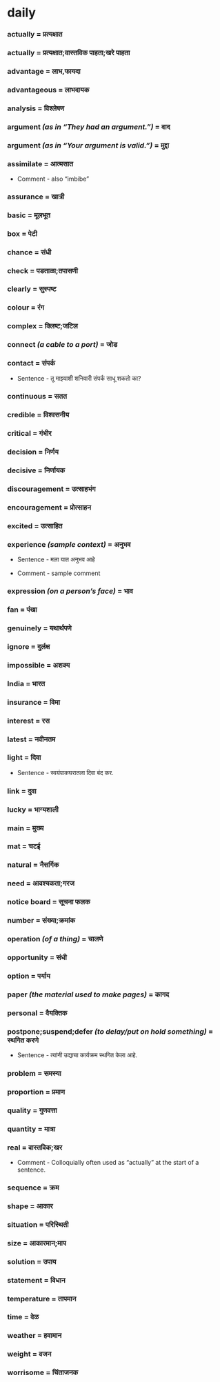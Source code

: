# daily

### actually = प्रत्यक्षात

### actually = प्रत्यक्षात;वास्तविक पाहता;खरे पाहता

### advantage = लाभ,फायदा

### advantageous = लाभदायक

### analysis = विश्लेषण

### argument *(as in “They had an argument.”)* = वाद

### argument *(as in “Your argument is valid.”)* = मुद्दा

### assimilate = आत्मसात

- Comment - also “imbibe”

### assurance = खात्री

### basic = मूलभूत

### box = पेटी

### chance = संधी

### check = पडताळा;तपासणी

### clearly = सुस्पष्ट

### colour = रंग

### complex = क्लिष्ट;जटिल

### connect *(a cable to a port)* = जोड

### contact = संपर्क

- Sentence - तू माझ्याशी शनिवारी संपर्क साधू शकतो का?

### continuous = सतत

### credible = विश्वसनीय

### critical = गंभीर

### decision = निर्णय

### decisive = निर्णायक

### discouragement = उत्साहभंग

### encouragement = प्रोत्साहन

### excited = उत्साहित

### experience *(sample context)* = अनुभव

- Sentence - मला यात अनुभव  आहे

- Comment - sample comment

### expression *(on a person’s face)* = भाव

### fan = पंखा

### genuinely = यथार्थपणे

### ignore = दुर्लक्ष

### impossible = अशक्य

### India = भारत

### insurance = विमा

### interest = रस

### latest = नवीनतम

### light = दिवा

- Sentence - स्वयंपाकघरातला दिवा बंद कर.

### link = दुवा

### lucky = भाग्यशाली

### main = मुख्य

### mat = चटई

### natural = नैसर्गिक

### need = आवश्यकता;गरज

### notice board = सूचना फलक

### number = संख्या;क्रमांक

### operation *(of a thing)* = चालणे

### opportunity = संधी

### option = पर्याय

### paper *(the material used to make pages)* = कागद

### personal = वैयक्‍तिक

### postpone;suspend;defer *(to delay/put on hold something)* = स्थगित करणे

- Sentence - त्यांनी उद्याचा कार्यक्रम स्थगित केला आहे.

### problem = समस्या

### proportion = प्रमाण

### quality = गुणवत्ता

### quantity = मात्रा

### real = वास्तविक;खर

- Comment - Colloquially often used as “actually” at the start of a sentence.

### sequence = क्रम

### shape = आकार

### situation = परिस्थिती

### size = आकारमान;माप

### solution = उपाय

### statement = विधान

### temperature = तापमान

### time = वेळ

### weather = हवामान

### weight = वजन

### worrisome = चिंताजनक

